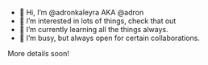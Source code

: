 - 👋 Hi, I’m @adronkaleyra AKA @adron
- 👀 I’m interested in lots of things, check that out 
- 🌱 I’m currently learning all the things always.
- 💞️ I’m busy, but always open for certain collaborations.

More details soon!
